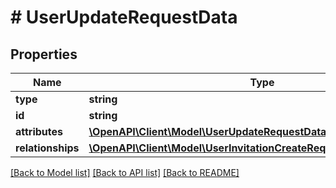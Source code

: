 # # UserUpdateRequestData

## Properties

Name | Type | Description | Notes
------------ | ------------- | ------------- | -------------
**type** | **string** |  | 
**id** | **string** |  | 
**attributes** | [**\OpenAPI\Client\Model\UserUpdateRequestDataAttributes**](UserUpdateRequestDataAttributes.md) |  | [optional] 
**relationships** | [**\OpenAPI\Client\Model\UserInvitationCreateRequestDataRelationships**](UserInvitationCreateRequestDataRelationships.md) |  | [optional] 

[[Back to Model list]](../../README.md#documentation-for-models) [[Back to API list]](../../README.md#documentation-for-api-endpoints) [[Back to README]](../../README.md)


